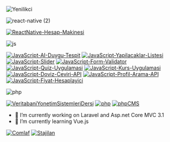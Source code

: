 ![Yenilikci](https://github-readme-stats.vercel.app/api?username=yenilikci&show_icons=true&theme=radical) <br>

![react-native (2)](https://user-images.githubusercontent.com/57464067/96386776-11742600-11a6-11eb-85da-4c1bab00a976.png)

[![ReactNative-Hesap-Makinesi](https://github-readme-stats.vercel.app/api/pin/?username=yenilikci&repo=ReactNative-Hesap-Makinesi)](https://github.com/yenilikci/ReactNative-Hesap-Makinesi)

![js](https://user-images.githubusercontent.com/57464067/95857033-a5d42800-0d63-11eb-9385-ed70a9b463a6.png)

[![JavaScript-AI-Duygu-Tespit](https://github-readme-stats.vercel.app/api/pin/?username=yenilikci&repo=JavaScript-AI-Duygu-Tespit)](https://github.com/yenilikci/JavaScript-AI-Duygu-Tespit)
[![JavaScript-Yapilacaklar-Listesi](https://github-readme-stats.vercel.app/api/pin/?username=yenilikci&repo=JavaScript-Yapilacaklar-Listesi)](https://github.com/yenilikci/JavaScript-Yapilacaklar-Listesi)
[![JavaScript-Slider](https://github-readme-stats.vercel.app/api/pin/?username=yenilikci&repo=JavaScript-Slider)](https://github.com/yenilikci/JavaScript-Slider)
[![JavaScript-Form-Validator](https://github-readme-stats.vercel.app/api/pin/?username=yenilikci&repo=JavaScript-Form-Validator)](https://github.com/yenilikci/JavaScript-Form-Validator)
[![JavaScript-Quiz-Uygulamasi](https://github-readme-stats.vercel.app/api/pin/?username=yenilikci&repo=JavaScript-Quiz-Uygulamasi)](https://github.com/yenilikci/JavaScript-Quiz-Uygulamasi)
[![JavaScript-Kurs-Uygulamasi](https://github-readme-stats.vercel.app/api/pin/?username=yenilikci&repo=JavaScript-Kurs-Uygulamasi)](https://github.com/yenilikci/JavaScript-Kurs-Uygulamasi)
[![JavaScript-Doviz-Ceviri-API](https://github-readme-stats.vercel.app/api/pin/?username=yenilikci&repo=JavaScript-Doviz-Ceviri-API)](https://github.com/yenilikci/JavaScript-Doviz-Ceviri-API)
[![JavaScript-Profil-Arama-API](https://github-readme-stats.vercel.app/api/pin/?username=yenilikci&repo=JavaScript-Profil-Arama-API)](https://github.com/yenilikci/JavaScript-Profil-Arama-API)
[![JavaScript-Fiyat-Hesaplayici](https://github-readme-stats.vercel.app/api/pin/?username=yenilikci&repo=JavaScript-Fiyat-Hesaplayici)](https://github.com/yenilikci/JavaScript-Fiyat-Hesaplayici)

![php](https://user-images.githubusercontent.com/57464067/95857397-3874c700-0d64-11eb-857b-abe0bb495865.png)

[![VeritabaniYonetimSistemleriDersi](https://github-readme-stats.vercel.app/api/pin/?username=yenilikci&repo=VeritabaniYonetimSistemleriDersi)](https://github.com/yenilikci/VeritabaniYonetimSistemleriDersi)
[![php](https://github-readme-stats.vercel.app/api/pin/?username=yenilikci&repo=php)](https://github.com/yenilikci/php)
[![phpCMS](https://github-readme-stats.vercel.app/api/pin/?username=yenilikci&repo=phpCMS)](https://github.com/yenilikci/phpCMS)


- 🔭 I’m currently working on Laravel and Asp.net Core MVC 3.1
- 🌱 I’m currently learning Vue.js

[![Comlaf](https://user-images.githubusercontent.com/57464067/95266920-da645300-083c-11eb-94dc-7fe0a60e0764.png "Comlaf")](https://comlaf.com/ "Comlaf")
[![Stajilan](https://user-images.githubusercontent.com/57464067/95267106-34651880-083d-11eb-9164-da610769d7ab.png "Stajilan")](https://stajilan.com/ "Stajilan")

<!--
**yenilikci/yenilikci** is a ✨ _special_ ✨ repository because its `README.md` (this file) appears on your GitHub profile.

Here are some ideas to get you started:

- 🔭 I’m currently working on Laravel and Asp.net Core MVC 3.1
- 🌱 I’m currently learning Vue.js
- 👯 I’m looking to collaborate on ...
- 🤔 I’m looking for help with ...
- 💬 Ask me about ...
- 📫 How to reach me: ...
- 😄 Pronouns: ...
- ⚡ Fun fact: ...
-->
